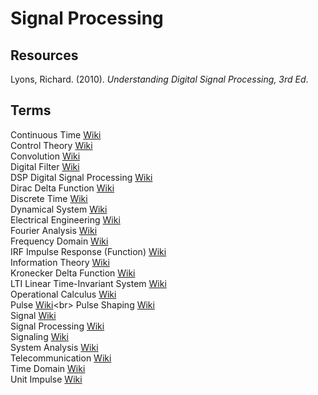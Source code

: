 # Signal Processing

## Resources

Lyons, Richard. (2010). _Understanding Digital Signal Processing, 3rd Ed_.<br>

## Terms

Continuous Time [Wiki](https://en.wikipedia.org/wiki/Discrete_time_and_continuous_time)<br>
Control Theory [Wiki](https://en.wikipedia.org/wiki/Control_theory)<br>
Convolution [Wiki](https://en.wikipedia.org/wiki/Convolution)<br>
Digital Filter [Wiki](https://en.wikipedia.org/wiki/Digital_filter)<br>
DSP Digital Signal Processing [Wiki](https://en.wikipedia.org/wiki/Digital_signal_processing)<br>
Dirac Delta Function [Wiki](https://en.wikipedia.org/wiki/Dirac_delta_function)<br>
Discrete Time [Wiki](https://en.wikipedia.org/wiki/Discrete_time_and_continuous_time)<br>
Dynamical System [Wiki](https://en.wikipedia.org/wiki/Dynamical_system)<br>
Electrical Engineering [Wiki](https://en.wikipedia.org/wiki/Electrical_engineering)<br>
Fourier Analysis [Wiki](https://en.wikipedia.org/wiki/Fourier_analysis)<br>
Frequency Domain [Wiki](https://en.wikipedia.org/wiki/Frequency_domain)<br>
IRF Impulse Response (Function) [Wiki](https://en.wikipedia.org/wiki/Impulse_response)<br>
Information Theory [Wiki](https://en.wikipedia.org/wiki/Information_theory)<br>
Kronecker Delta Function [Wiki](https://en.wikipedia.org/wiki/Kronecker_delta)<br>
LTI Linear Time-Invariant System [Wiki](https://en.wikipedia.org/wiki/Linear_time-invariant_system)<br>
Operational Calculus [Wiki](https://en.wikipedia.org/wiki/Operational_calculus)<br>
Pulse [Wiki](https://en.wikipedia.org/wiki/Pulse_(signal_processing))<br>
Pulse Shaping [Wiki](https://en.wikipedia.org/wiki/Pulse_shaping)<br>
Signal [Wiki](https://en.wikipedia.org/wiki/Signal)<br>
Signal Processing [Wiki](https://en.wikipedia.org/wiki/Signal_processing)<br>
Signaling [Wiki](https://en.wikipedia.org/wiki/Signaling_(telecommunications))<br>
System Analysis [Wiki](https://en.wikipedia.org/wiki/System_analysis)<br>
Telecommunication [Wiki](https://en.wikipedia.org/wiki/Telecommunication)<br>
Time Domain [Wiki](https://en.wikipedia.org/wiki/Time_domain)<br>
Unit Impulse [Wiki](https://en.wikipedia.org/wiki/Dirac_delta_function)<br>
